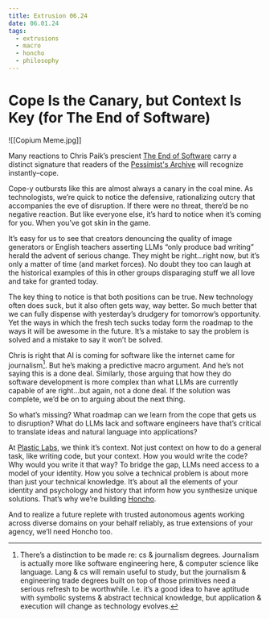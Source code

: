 ```yaml
---
title: Extrusion 06.24
date: 06.01.24
tags:
  - extrusions
  - macro
  - honcho
  - philosophy
---
```

# Cope Is the Canary, but Context Is Key (for The End of Software)

![[Copium Meme.jpg]]

Many reactions to Chris Paik’s prescient [The End of Software](https://x.com/cpaik/status/1796633683908005988) carry a distinct signature that readers of the [Pessimist's Archive](https://pessimistsarchive.org/) will recognize instantly–cope.

Cope-y outbursts like this are almost always a canary in the coal mine. As technologists, we’re quick to notice the defensive, rationalizing outcry that accompanies the eve of disruption. If there were no threat, there’d be no negative reaction. But like everyone else, it’s hard to notice when it’s coming for you. When you’ve got skin in the game.

It’s easy for us to see that creators denouncing the quality of image generators or English teachers asserting LLMs “only produce bad writing” herald the advent of serious change. They might be right…right now, but it’s only a matter of time (and market forces). No doubt they too can laugh at the historical examples of this in other groups disparaging stuff we all love and take for granted today. 

The key thing to notice is that both positions can be true. New technology often does suck, but it also often gets way, way better. So much better that we can fully dispense with yesterday’s drudgery for tomorrow’s opportunity. Yet the ways in which the fresh tech sucks today form the roadmap to the ways it will be awesome in the future. It’s a mistake to say the problem is solved and a mistake to say it won’t be solved.

Chris is right that AI is coming for software like the internet came for journalism[^1]. But he’s making a predictive macro argument. And he’s not saying this is a done deal. Similarly, those arguing that how they do software development is more complex than what LLMs are currently capable of are right...but again, not a done deal. If the solution was complete, we’d be on to arguing about the next thing.

So what’s missing? What roadmap can we learn from the cope that gets us to disruption? What do LLMs lack and software engineers have that’s critical to translate ideas and natural language into applications?

At [Plastic Labs](https://plasticlabs.ai), we think it’s context. Not just context on how to do a general task, like writing code, but your context. How you would write the code? Why would you write it that way? To bridge the gap, LLMs need access to a model of your identity. How you solve a technical problem is about more than just your technical knowledge. It’s about all the elements of your identity and psychology and history that inform how you synthesize unique solutions. That’s why we’re building [Honcho](https://honcho.dev).

And to realize a future replete with trusted autonomous agents working across diverse domains on your behalf reliably, as true extensions of your agency, we’ll need Honcho too.

[^1]: There’s a distinction to be made re: cs & journalism degrees. Journalism is actually more like software engineering here, & computer science like language. Lang & cs will remain useful to study, but the journalism & engineering trade degrees built on top of those primitives need a serious refresh to be worthwhile. I.e. it’s a good idea to have aptitude with symbolic systems & abstract technical knowledge, but application & execution will change as technology evolves.
